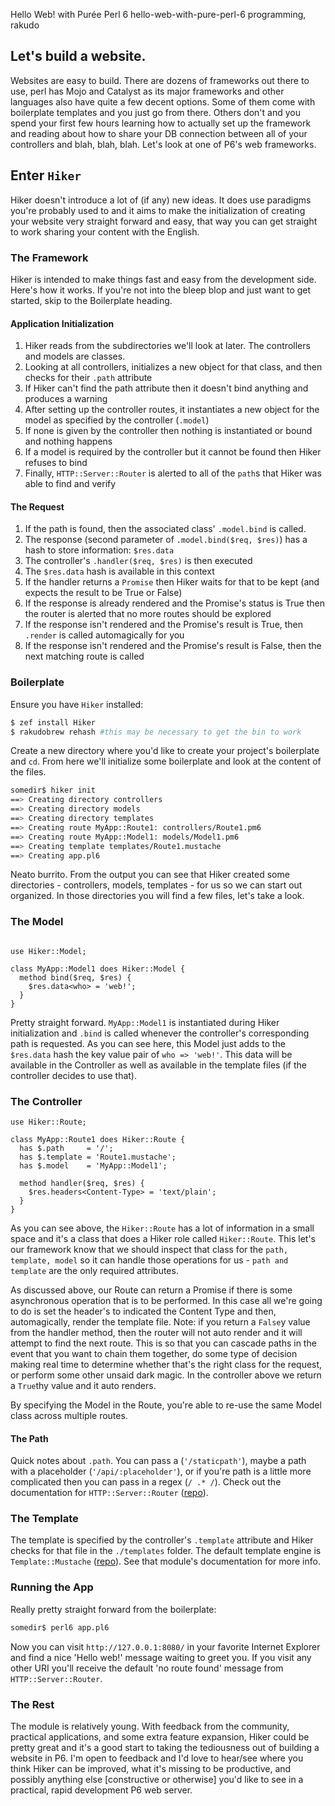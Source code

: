 Hello Web! with Purée Perl 6
hello-web-with-pure-perl-6
programming, rakudo

## Let's build a website.

Websites are easy to build.  There are dozens of frameworks out there to use, perl has Mojo and Catalyst as its major frameworks and other languages also have quite a few decent options.  Some of them come with boilerplate templates and you just go from there.  Others don't and you spend your first few hours learning how to actually set up the framework and reading about how to share your DB connection between all of your controllers and blah, blah, blah.  Let's look at one of P6's web frameworks.

## Enter `Hiker`

Hiker doesn't introduce a lot of (if any) new ideas.  It does use paradigms you're probably used to and it aims to make the initialization of creating your website very straight forward and easy, that way you can get straight to work sharing your content with the English.

### The Framework

Hiker is intended to make things fast and easy from the development side.  Here's how it works.  If you're not into the bleep blop and just want to get started, skip to the Boilerplate heading.

#### Application Initialization

1. Hiker reads from the subdirectories we'll look at later.  The controllers and models are classes.
1. Looking at all controllers, initializes a new object for that class, and then checks for their `.path` attribute
  1. If Hiker can't find the path attribute then it doesn't bind anything and produces a warning
1. After setting up the controller routes, it instantiates a new object for the model as specified by the controller (`.model`)
  1. If none is given by the controller then nothing is instantiated or bound and nothing happens
  1. If a model is required by the controller but it cannot be found then Hiker refuses to bind
1. Finally, `HTTP::Server::Router` is alerted to all of the `path`s that Hiker was able to find and verify

#### The Request

1. If the path is found, then the associated class' `.model.bind` is called.
  1. The response (second parameter of `.model.bind($req, $res)`) has a hash to store information: `$res.data`
1. The controller's `.handler($req, $res)` is then executed
  1. The `$res.data` hash is available in this context
1. If the handler returns a `Promise` then Hiker waits for that to be kept (and expects the result to be True or False)
  1. If the response is already rendered and the Promise's status is True then the router is alerted that no more routes should be explored
  1. If the response isn't rendered and the Promise's result is True, then `.render` is called automagically for you
  1. If the response isn't rendered and the Promise's result is False, then the next matching route is called

### Boilerplate

Ensure you have `Hiker` installed:

```bash
$ zef install Hiker
$ rakudobrew rehash #this may be necessary to get the bin to work
```

Create a new directory where you'd like to create your project's boilerplate and `cd`.  From here we'll initialize some boilerplate and look at the content of the files.

```bash
somedir$ hiker init
==> Creating directory controllers
==> Creating directory models
==> Creating directory templates
==> Creating route MyApp::Route1: controllers/Route1.pm6
==> Creating route MyApp::Model1: models/Model1.pm6
==> Creating template templates/Route1.mustache
==> Creating app.pl6
```

Neato burrito.  From the output you can see that Hiker created some directories - controllers, models, templates - for us so we can start out organized.  In those directories you will find a few files, let's take a look.

### The Model

```perl6

use Hiker::Model;

class MyApp::Model1 does Hiker::Model {
  method bind($req, $res) {
    $res.data<who> = 'web!';
  }
}
```

Pretty straight forward.  `MyApp::Model1` is instantiated during Hiker initialization and `.bind` is called whenever the controller's corresponding path is requested.  As you can see here, this Model just adds to the `$res.data` hash the key value pair of `who => 'web!'`.  This data will be available in the Controller as well as available in the template files (if the controller decides to use that).

### The Controller

```perl6
use Hiker::Route;

class MyApp::Route1 does Hiker::Route {
  has $.path     = '/';
  has $.template = 'Route1.mustache';
  has $.model    = 'MyApp::Model1';

  method handler($req, $res) {
    $res.headers<Content-Type> = 'text/plain';
  }
}
```

As you can see above, the `Hiker::Route` has a lot of information in a small space and it's a class that does a Hiker role called `Hiker::Route`.  This let's our framework know that we should inspect that class for the `path, template, model` so it can handle those operations for us - `path and template` are the only required attributes.

As discussed above, our Route can return a Promise if there is some asynchronous operation that is to be performed.  In this case all we're going to do is set the header's to indicated the Content Type and then, automagically, render the template file.  Note: if you return a `False`y value from the handler method, then the router will not auto render and it will attempt to find the next route.  This is so that you can cascade paths in the event that you want to chain them together, do some type of decision making real time to determine whether that's the right class for the request, or perform some other unsaid dark magic.  In the controller above we return a `True`thy value and it auto renders.

By specifying the Model in the Route, you're able to re-use the same Model class across multiple routes.

#### The Path

Quick notes about `.path`.  You can pass a (`'/staticpath'`), maybe a path with a placeholder (`'/api/:placeholder'`), or if you're path is a little more complicated then you can pass in a regex (`/ .* /`).  Check out the documentation for `HTTP::Server::Router` ([repo](https://github.com/tony-o/perl6-http-server-router)).

### The Template

The template is specified by the controller's `.template` attribute and Hiker checks for that file in the `./templates` folder.  The default template engine is `Template::Mustache` ([repo](https://github.com/softmoth/p6-Template-Mustache)).  See that module's documentation for more info.

### Running the App

Really pretty straight forward from the boilerplate:

```bash
somedir$ perl6 app.pl6
```

Now you can visit `http://127.0.0.1:8080/` in your favorite Internet Explorer and find a nice 'Hello web!' message waiting to greet you.  If you visit any other URI you'll receive the default 'no route found' message from `HTTP::Server::Router`.

### The Rest

The module is relatively young.  With feedback from the community, practical applications, and some extra feature expansion, Hiker could be pretty great and it's a good start to taking the tediousness out of building a website in P6.  I'm open to feedback and I'd love to hear/see where you think Hiker can be improved, what it's missing to be productive, and possibly anything else [constructive or otherwise] you'd like to see in a practical, rapid development P6 web server.


